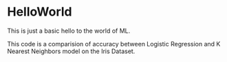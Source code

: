 # HelloWorld

This is just a basic hello to the world of ML.

This code is a comparision of accuracy between Logistic Regression and K Nearest Neighbors model on the Iris Dataset.
